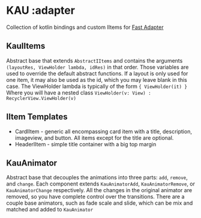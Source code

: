 # KAU :adapter

Collection of kotlin bindings and custom IItems for [Fast Adapter](https://github.com/mikepenz/FastAdapter)

## KauIItems

Abstract base that extends `AbstractIItems` and contains the arguments `(layoutRes, ViewHolder lambda, idRes)` in that order. 
Those variables are used to override the default abstract functions.
If a layout is only used for one item, it may also be used as the id, which you may leave blank in this case.
The ViewHolder lambda is typically of the form `{ ViewHolder(it) }`
Where you will have a nested class `ViewHolder(v: View) : RecyclerView.ViewHolder(v)`

## IItem Templates

* CardIItem - generic all encompassing card item with a title, description, imageview, and button. 
All items except for the title are optional.
* HeaderIItem - simple title container with a big top margin

## KauAnimator

Abstract base that decouples the animations into three parts: `add`, `remove`, and `change`.
Each component extends `KauAnimatorAdd`, `KauAnimatorRemove`, or `KauAnimatorChange` respectively.
All the changes in the original animator are removed, so you have complete control over the transitions.
There are a couple base animators, such as fade scale and slide, which can be mix and matched and added to `KauAnimator`